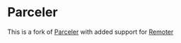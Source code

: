 # Parceler

This is a fork of [Parceler](https://github.com/johncarl81/parceler) with added support for [Remoter](https://josesamuel.com/remoter/)
